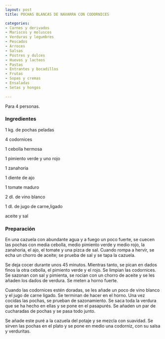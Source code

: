 ```yaml
---
layout: post
title: POCHAS BLANCAS DE NAVARRA CON CODORNICES

categories:
- Carnes y derivados
- Mariscos y moluscos
- Verduras y legumbres
- Pescados
- Arroces
- Salsas
- Postres y dulces
- Huevos y lacteos
- Pastas
- Entrantes y bocadillos
- Frutas
- Sopas y cremas
- Ensaladas
- Setas y hongos
 
---
```

Para 4 personas.

<h3>Ingredientes</h3>

1 kg. de pochas peladas

4 codornices

1 cebolla hermosa

1 pimiento verde y uno rojo

1 zanahoria

1 diente de ajo

1 tomate maduro

2 dl. de vino blanco

1 dl. de jugo de carne,ligado

aceite y sal

<h3>Preparación</h3>

En una cazuela con abundante agua y a fuego un poco fuerte, se cuecen las pochas con media cebolla, medio pimiento verde y medio rojo, la zanahoria, el ajo, el tomate y una pizca de sal. Cuando rompa a hervir, se echa un chorro de aceite; se prueba de sal y se tapa la cazuela.

Se deja cocer durante unos 45 minutos. Mientras tanto, se pican en dados finos la otra cebolla, el pimiento verde y el rojo. Se limpian las codornices. Se sazonan con sal y pimienta, se rocían con un chorro de aceite y se les añaden los dados de verdura. Se meten a horno fuerte.

Cuando las codornices estén doradas, se les añade un poco de vino blanco y el jugo de carne ligado. Se terminan de hacer en el horno. Una vez cocidas las pochas, se prueban de sazonamiento. Se saca toda la verdura que se ha hecho en ellas y se pone en el pasapurés. Se añaden un par de cucharadas de pochas y se pasa todo junto.

Se añade este puré a la cazuela del potaje y se mezcla con suavidad. Se sirven las pochas en el plato y se pone en medio una codorniz, con su salsa y verduritas.

